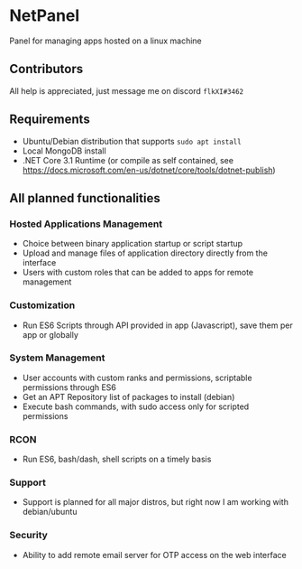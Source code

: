 # NetPanel
Panel for managing apps hosted on a linux machine

## Contributors
All help is appreciated, just message me on discord `flkXI#3462`

## Requirements
* Ubuntu/Debian distribution that supports `sudo apt install`
* Local MongoDB install
* .NET Core 3.1 Runtime (or compile as self contained, see https://docs.microsoft.com/en-us/dotnet/core/tools/dotnet-publish)

## All planned functionalities
### Hosted Applications Management
* Choice between binary application startup or script startup
* Upload and manage files of application directory directly from the interface
* Users with custom roles that can be added to apps for remote management 
### Customization
* Run ES6 Scripts through API provided in app (Javascript), save them per app or globally
### System Management
* User accounts with custom ranks and permissions, scriptable permissions through ES6
* Get an APT Repository list of packages to install (debian)
* Execute bash commands, with sudo access only for scripted permissions
### RCON
* Run ES6, bash/dash, shell scripts on a timely basis 
### Support
* Support is planned for all major distros, but right now I am working with debian/ubuntu
### Security
* Ability to add remote email server for OTP access on the web interface